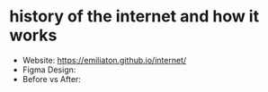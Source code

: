 # history of the internet and how it works

* Website: https://emiliaton.github.io/internet/
* Figma Design:
* Before vs After:
